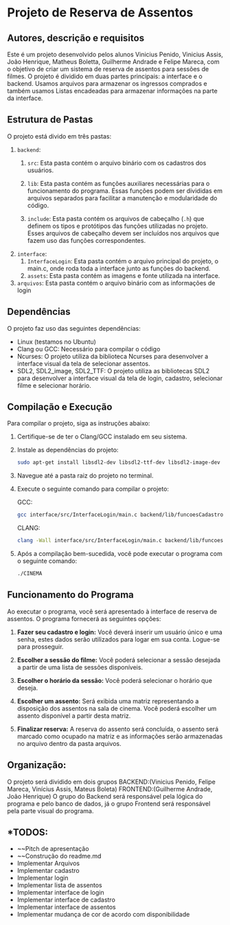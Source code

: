 # Projeto de Reserva de Assentos

## Autores, descrição e requisitos

Este é um projeto desenvolvido pelos alunos Vinicius Penido, Vinicius Assis, João Henrique, Matheus Boletta, Guilherme Andrade e Felipe Mareca, com o objetivo de criar um sistema de reserva de assentos para sessões de filmes. 
O projeto é dividido em duas partes principais: a interface e o backend. Usamos arquivos para armazenar os ingressos comprados e também usamos Listas encadeadas para armazenar informações na parte da interface.

## Estrutura de Pastas

O projeto está divido em três pastas:

1. `backend`:
   1. `src`: Esta pasta contém o arquivo binário com os cadastros dos usuários.
   
   2. `lib`: Esta pasta contém as funções auxiliares necessárias para o funcionamento do programa. Essas funções podem ser divididas em arquivos separados para facilitar a manutenção e modularidade do código.
   
   3. `include`: Esta pasta contém os arquivos de cabeçalho (`.h`) que definem os tipos e protótipos das funções utilizadas no projeto. Esses arquivos de cabeçalho devem ser incluídos nos arquivos que fazem uso das funções correspondentes.
2. `interface`:
   1. `InterfaceLogin`: Esta pasta contém o arquivo principal do projeto, o main.c, onde roda toda a interface junto as funções do backend.
   2. `assets`: Esta pasta contém as imagens e fonte utilizada na interface.
3. `arquivos`: Esta pasta contém o arquivo binário com as informações de login
   
## Dependências

O projeto faz uso das seguintes dependências:

- Linux (testamos no Ubuntu)
- Clang ou GCC: Necessário para compilar o código
- Ncurses: O projeto utiliza da biblioteca Ncurses para desenvolver a interface visual da tela de selecionar assentos.
- SDL2, SDL2_image, SDL2_TTF: O projeto utiliza as bibliotecas SDL2 para desenvolver a interface visual da tela de login, cadastro, selecionar filme e selecionar horário.

## Compilação e Execução

Para compilar o projeto, siga as instruções abaixo:

1. Certifique-se de ter o Clang/GCC instalado em seu sistema.

2. Instale as dependências do projeto:
   ```bash
   sudo apt-get install libsdl2-dev libsdl2-ttf-dev libsdl2-image-dev libncurses5-dev
   ```

3. Navegue até a pasta raiz do projeto no terminal.

4. Execute o seguinte comando para compilar o projeto:
   
   GCC:
   ```bash
   gcc interface/src/InterfaceLogin/main.c backend/lib/funcoesCadastro.c backend/lib/funcoesCarrinho.c -I backend/include -o CINEMA -lSDL2 -lSDL2_image -lSDL2_ttf -lncurses
   ```
   CLANG:
   ```bash
   clang -Wall interface/src/InterfaceLogin/main.c backend/lib/funcoesCadastro.c backend/lib/funcoesCarrinho.c -I backend/include -o CINEMA -lSDL2 -lSDL2_image -lSDL2_ttf -lncurses
   ```
  
6. Após a compilação bem-sucedida, você pode executar o programa com o seguinte comando:

    ```bash
   ./CINEMA
    ```
## Funcionamento do Programa

Ao executar o programa, você será apresentado à interface de reserva de assentos. O programa fornecerá as seguintes opções:

1. **Fazer seu cadastro e login:** Você deverá inserir um usuário único e uma senha, estes dados serão utilizados para logar em sua conta. Logue-se para prosseguir.

2. **Escolher a sessão do filme:** Você poderá selecionar a sessão desejada a partir de uma lista de sessões disponíveis.

3. **Escolher o horário da sessão:** Você poderá selecionar o horário que deseja.

4. **Escolher um assento:** Será exibida uma matriz representando a disposição dos assentos na sala de cinema. Você poderá escolher um assento disponível a partir desta matriz.

5. **Finalizar reserva:** A reserva do assento será concluída, o assento será marcado como ocupado na matriz e as informações serão armazenadas no arquivo dentro da pasta arquivos.

## Organização:

O projeto será dividido em dois grupos BACKEND:(Vinicius Penido, Felipe Mareca, Vinícius Assis, Mateus Boleta) FRONTEND:(Guilherme Andrade, João Henrique) O grupo do Backend será responsável pela lógica do programa e pelo banco de dados, já o grupo Frontend será responsável pela parte visual do programa.


## *TODOS:

- ~~Pitch de apresentação
- ~~Construção do readme.md
- Implementar Arquivos
- Implementar cadastro
- Implementar login
- Implementar lista de assentos
- Implementar interface de login
- Implementar interface de cadastro
- Implementar interface de assentos
- Implementar mudança de cor de acordo com disponibilidade
